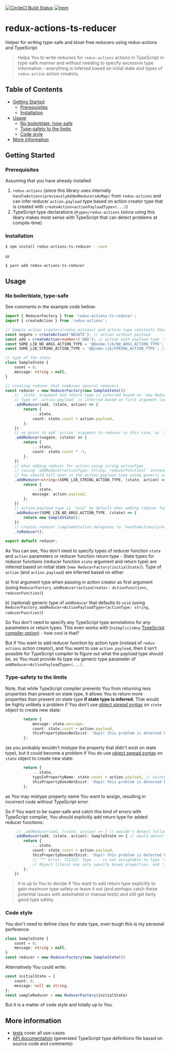 [![CircleCI Build Status](https://circleci.com/gh/atsu85/redux-actions-ts-reducer.svg?style=svg)](https://circleci.com/gh/atsu85/redux-actions-ts-reducer)
[![npm](https://img.shields.io/npm/v/redux-actions-ts-reducer.svg)](https://www.npmjs.com/package/redux-actions-ts-reducer)

# redux-actions-ts-reducer

Helper for writing type-safe and bloat-free reducers using redux-actions and TypeScript
> Helps You to write reducers for `redux-actions` actions in TypeScript in type-safe manner 
and without needing to specify excessive type information - 
everything is inferred based on initial state and types of `redux-action` action creators.

## Table of Contents

* [Getting Started](#getting-started)
  * [Prerequisites](#prerequisites)
  * [Installation](#installation)
* [Usage](#usage)
  * [No boilerblate, type-safe](#no-boilerblate-type-safe)
  * [Type-safety to the limits](#type-safety-to-the-limits)
  * [Code style](#code-style)
* [More information](#more-information)

## Getting Started

### Prerequisites
Assuming that you have already installed
1) `redux-actions`
(since this library uses internally `handleActions(previouslyAddedReducersAsMap)` from `redux-actions`
and can infer reducer `action.payload` type based on action creator type that is created with `createAction<actionPayloadType>(...)`) 
2) TypeScript type declarations `@types/redux-actions`
(since using this libary makes most sense with TypeScript that can detect problems at compile-time)


### Installation
```bash
$ npm install redux-actions-ts-reducer --save
```
or
```bash
$ yarn add redux-actions-ts-reducer
```

## Usage
### No boilerblate, type-safe
See comments in the example code bellow:
```TypeScript
import { ReducerFactory } from 'redux-actions-ts-reducer';
import { createAction } from 'redux-actions';

// Sample action creators(redux-actions) and action type constants that reducer can handle
const negate = createAction('NEGATE'); // action without payload
const add = createAction<number>('ADD'); // action with payload type `number`
const SOME_LIB_NO_ARGS_ACTION_TYPE = '@@some-lib/NO_ARGS_ACTION_TYPE'; // could be useful when action type like this is defined by 3rd party library
const SOME_LIB_STRING_ACTION_TYPE = '@@some-lib/STRING_ACTION_TYPE'; // could be useful when action type like this is defined by 3rd party library

// type of the state
class SampleState {
	count = 0;
	message: string = null;
}

// creating reducer that combines several reducers
const reducer = new ReducerFactory(new SampleState())
	// `state` argument and return type is inferred based on `new ReducerFactory(initialState)`.
	// Type of `action.payload` is inferred based on first argument (action creator)
	.addReducer(add, (state, action) => {
		return {
			...state,
			count: state.count + action.payload,
		};
	})
	// no point to add `action` argument to reducer in this case, as `action.payload` type would be `void` (and effectively useless)
	.addReducer(negate, (state) => {
		return {
			...state,
			count: state.count * -1,
		};
	})
	// when adding reducer for action using string actionType
	// (using `addReducer(actionType: string, reducerFunction)` instead of `redux-actions` actionCreator, that can be created with `createAction(...)`)
	// You should tell what is the action payload type using generic argument (if You plan to use `action.payload`)
	.addReducer<string>(SOME_LIB_STRING_ACTION_TYPE, (state, action) => {
		return {
			...state,
			message: action.payload,
		};
	})
	// action.payload type is `void` by default when adding reducer function using `addReducer(actionType: string, reducerFunction)`
	.addReducer(SOME_LIB_NO_ARGS_ACTION_TYPE, (state) => {
		return new SampleState();
	})
	// creates reducer (implementation delegates to `handleActions(previouslyAddedReducersAsMap)` in `redux-actions` package)
	.toReducer();

export default reducer;
```

As You can see, You don't need to specify types of reducer function `state` and `action` parameters or reducer function return type - 
State types for reducer functions (reducer function `state` argument and return type)
are inferred based on initial state (`new ReducerFactory(initialState)`).
Type of `action` (and `action.payload`) are inferred based on either

a) first argument type when passing in action creator as first argument
(using `ReducerFactory.addReducer(actionCreator: ActionFunctions, reducerFunction)`)

b) (optional) generic type of `addReducer` that defaults to `void`
(using `ReducerFactory.addReducer<ActionPayloadType>(actionType: string, reducerFunction)`)

So You don't need to specify any TypeScript type annotations 
for any parameters or return types.
This even works with
(`noImplicitAny` [TypeScript compiler option](https://www.typescriptlang.org/docs/handbook/compiler-options.html)) - how cool is that?

But if You want to add reducer function by action type (instead of `redux-actions` action creator),
and You want to use `action.payload`,
then it isn't possible for TypeScript compiler to figure out what the payload type should be,
so You must provide its type via generic type parameter of `addReducer<ActionPayloadType>(...)`.

### Type-safety to the limits
Note, that while TypeScript compiler prevents You from returning less properties than present on state type,
it allows You to return more properties than present on state type **if state type is inferred**.
That would be highly unlikely a problem if You don't 
use [object spread syntax](https://developer.mozilla.org/en-US/docs/Web/JavaScript/Reference/Operators/Spread_syntax)
on `state` object to create new state:
```TypeScript
		return {
			message: state.message,
			count: state.count + action.payload,
			thisPropertyDoesNotExist: 'Oops! this problem is detected by TypeScript compiler if return type is explicitly set on the reducer arrow function',
		};
```
(as you probably wouldn't mistype the property that didn't exist on state type),
but it could become a problem if You do
use [object spread syntax](https://developer.mozilla.org/en-US/docs/Web/JavaScript/Reference/Operators/Spread_syntax)
on `state` object to create new state:

```TypeScript
		return {
			...state,
			typoInPropertyName: state.count + action.payload, // unintended assignment to wrong property
			thisPropertyDoesNotExist: 'Oops! this problem is detected by TypeScript compiler if return type is explicitly set on the reducer arrow function',
		};
```
as You may mistype property name You want to assign,
resulting in incorrect code without TypeScript error.

So if You want to be super-safe and catch this kind of errors with TypeScript compiler, 
You should explicitly add return type for added reducer functions:

```TypeScript
     // .addReducer(add, (state, action) => { // wouldn't detect following problem
	.addReducer(add, (state, action): SampleState => { // would detect following problem
		return {
			...state,
			count: state.count + action.payload,
			thisPropertyDoesNotExist: 'Oops! this problem is detected by TypeScript compiler if return type is explicitly set on the reducer arrow function',
			// ^^^ Error: TS2322: Type ... is not assignable to type 'SampleState'.
			// Object literal may only specify known properties, and 'thisPropertyDoesNotExist' does not exist in type 'SampleState'.
		};
	})
```
> It is up to You to decide if You want to add return type explicitly to gain maximum type safety
or leave it out (and perhaps catch these potential issues with automated or manual tests)
and still get fairly good type safety.

### Code style
You don't need to define class for state type, even tough this is my personal perference:
```TypeScript
class SampleState {
	count = 0;
	message: string = null;
}
const reducer = new ReducerFactory(new SampleState())
```
Alternatively You could write: 
```TypeScript
const initialState = {
	count: 0,
	message: null as string,
};
const sampleReducer = new ReducerFactory(initialState)
```
But it is a matter of code style and totally up to You.

## More information
* [tests](src/__tests__/ReducerFactory.test.ts) cover all use-cases
* [API documentation](https://unpkg.com/redux-actions-ts-reducer@latest/dist/ReducerFactory.d.ts)
(generated TypeScript type definitions file based on source code and comments)
